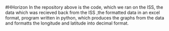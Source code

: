 #HHorizon
In the repository above is the code, which we ran on the ISS, the data which was recieved back from the ISS ,the formatted data in an excel format, program written in python, which produces the graphs from the data and formatts the longitude and latitude into decimal format.
